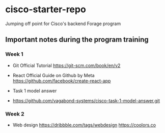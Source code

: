 # cisco-starter-repo
Jumping off point for Cisco's backend Forage program

## Important notes during the program training
### Week 1
- Git Official Tutorial
https://git-scm.com/book/en/v2

- React Official Guide on Github by Meta
https://github.com/facebook/create-react-app

- Task 1 model answer
- https://github.com/vagabond-systems/cisco-task-1-model-answer.git

### Week 2
- Web design
https://dribbble.com/tags/webdesign
https://coolors.co


